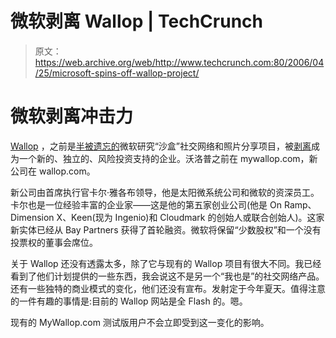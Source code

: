 # 微软剥离 Wallop | TechCrunch

> 原文：<https://web.archive.org/web/http://www.techcrunch.com:80/2006/04/25/microsoft-spins-off-wallop-project/>

# 微软剥离冲击力

 [](https://web.archive.org/web/20230222103259/http://www.wallop.com/) [Wallop](https://web.archive.org/web/20230222103259/http://www.wallop.com/) ，之前是[半被遗忘的](https://web.archive.org/web/20230222103259/https://techcrunch.com/2005/12/19/microsoft-wallop-in-user-trials/)微软研究“沙盒”社交网络和照片分享项目，被[剥离](https://web.archive.org/web/20230222103259/http://www.microsoft.com/presspass/press/2006/apr06/04-25WallopPR.mspx)成为一个新的、独立的、风险投资支持的企业。沃洛普之前在 mywallop.com，新公司在 wallop.com。

新公司由首席执行官卡尔·雅各布领导，他是太阳微系统公司和微软的资深员工。卡尔也是一位经验丰富的企业家——这是他的第五家创业公司(他是 On Ramp、Dimension X、Keen(现为 Ingenio)和 Cloudmark 的创始人或联合创始人)。这家新实体已经从 Bay Partners 获得了首轮融资。微软将保留“少数股权”和一个没有投票权的董事会席位。

关于 Wallop 还没有透露太多，除了它与现有的 Wallop 项目有很大不同。我已经看到了他们计划提供的一些东西，我会说这不是另一个“我也是”的社交网络产品。还有一些独特的商业模式的变化，他们还没有宣布。发射定于今年夏天。值得注意的一件有趣的事情是:目前的 Wallop 网站是全 Flash 的。嗯。

现有的 MyWallop.com 测试版用户不会立即受到这一变化的影响。